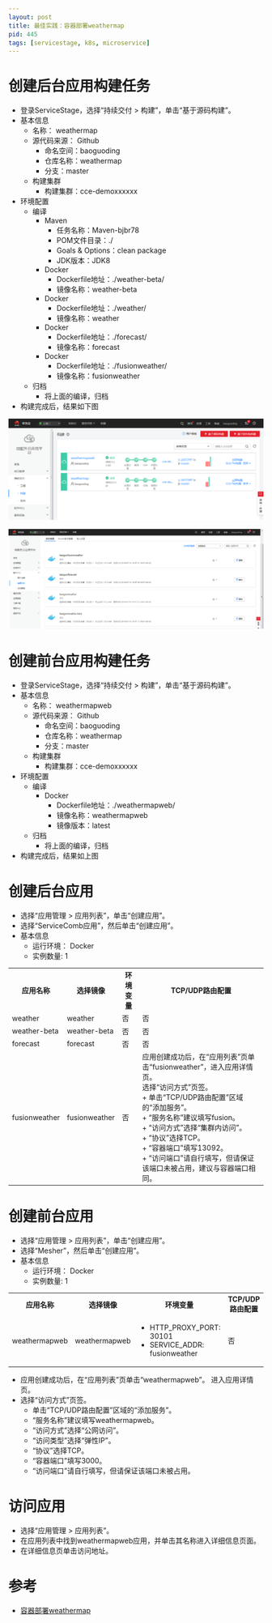 ```yaml
---
layout: post
title: 最佳实践：容器部署weathermap
pid: 445
tags: [servicestage, k8s, microservice]
---
```


# 创建后台应用构建任务

+ 登录ServiceStage，选择“持续交付 > 构建”，单击“基于源码构建”。
+ 基本信息
  + 名称： weathermap
  + 源代码来源： Github
    + 命名空间：baoguoding
	+ 仓库名称：weathermap
	+ 分支：master
  + 构建集群
    + 构建集群：cce-demoxxxxxx
+ 环境配置
  + 编译
    + Maven
	  + 任务名称：Maven-bjbr78
	  + POM文件目录：./
	  + Goals & Options：clean package
	  + JDK版本：JDK8
	+ Docker
	  + Dockerfile地址：./weather-beta/
	  + 镜像名称：weather-beta
	+ Docker
	  + Dockerfile地址：./weather/
	  + 镜像名称：weather
	+ Docker
	  + Dockerfile地址：./forecast/
	  + 镜像名称：forecast
	+ Docker
	  + Dockerfile地址：./fusionweather/
	  + 镜像名称：fusionweather
  + 归档
    + 将上面的编译，归档
+ 构建完成后，结果如下图

![](/uploads/2019/07/11-01.png)

![](/uploads/2019/07/11-02.png)

# 创建前台应用构建任务
+ 登录ServiceStage，选择“持续交付 > 构建”，单击“基于源码构建”。
+ 基本信息
  + 名称： weathermapweb
  + 源代码来源： Github
    + 命名空间：baoguoding
	+ 仓库名称：weathermap
	+ 分支：master
  + 构建集群
    + 构建集群：cce-demoxxxxxx
+ 环境配置
  + 编译
	+ Docker
	  + Dockerfile地址：./weathermapweb/
	  + 镜像名称：weathermapweb
	  + 镜像版本：latest
  + 归档
    + 将上面的编译，归档
+ 构建完成后，结果如上图

# 创建后台应用

+ 选择“应用管理 > 应用列表”，单击“创建应用”。
+ 选择“ServiceComb应用”，然后单击“创建应用”。
+ 基本信息
  + 运行环境： Docker
  + 实例数量: 1

<table>
<tr><th>应用名称</th><th>选择镜像</th><th>环境变量</th><th>TCP/UDP路由配置</th></tr>
<tr><td>weather</td><td>weather</td><td>否</td><td>否</td></tr>
<tr><td>weather-beta</td><td>weather-beta</td><td>否</td><td>否</td></tr>
<tr><td>forecast</td><td>forecast</td><td>否</td><td>否</td></tr>
<tr><td>fusionweather</td><td>fusionweather</td><td>否</td>
<td>
应用创建成功后，在“应用列表”页单击“fusionweather”，进入应用详情页。
<br/>
选择“访问方式”页签。
<br/>
+ 单击“TCP/UDP路由配置”区域的“添加服务”。<br/>
+ “服务名称”建议填写fusion。<br/>
+ “访问方式”选择“集群内访问”。<br/>
+ “协议”选择TCP。<br/>
+ “容器端口”填写13092。<br/>
+ “访问端口”请自行填写，但请保证该端口未被占用，建议与容器端口相同。

</td></tr>
</table>



# 创建前台应用

+ 选择“应用管理 > 应用列表”，单击“创建应用”。
+ 选择“Mesher”，然后单击“创建应用”。
+ 基本信息
  + 运行环境： Docker
  + 实例数量: 1

<table>
<tr><th>应用名称</th><th>选择镜像</th><th>环境变量</th><th>TCP/UDP路由配置</th></tr>
<tr><td>weathermapweb</td><td>weathermapweb</td><td>

+ HTTP_PROXY_PORT: 30101<br/>
+ SERVICE_ADDR: fusionweather


</td><td>否</td></tr>
</table>

+ 应用创建成功后，在“应用列表”页单击“weathermapweb”。 进入应用详情页。
+ 选择“访问方式”页签。
  + 单击“TCP/UDP路由配置”区域的“添加服务”。
  + “服务名称”建议填写weathermapweb。
  + “访问方式”选择“公网访问”。
  + “访问类型”选择“弹性IP”。
  + “协议”选择TCP。
  + “容器端口”填写3000。
  + “访问端口”请自行填写，但请保证该端口未被占用。



# 访问应用

+ 选择“应用管理 > 应用列表”。
+ 在应用列表中找到weathermapweb应用，并单击其名称进入详细信息页面。
+ 在详细信息页单击访问地址。





# 参考

+ [容器部署weathermap](https://support.huaweicloud.com/bestpractice-servicestage/servicestage_bestpractice_0031.html)
